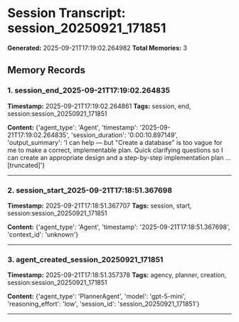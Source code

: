 # Session Transcript: session_20250921_171851

**Generated:** 2025-09-21T17:19:02.264982
**Total Memories:** 3

## Memory Records

### 1. session_end_2025-09-21T17:19:02.264835

**Timestamp:** 2025-09-21T17:19:02.264861
**Tags:** session, end, session:session_20250921_171851

**Content:** {'agent_type': 'Agent', 'timestamp': '2025-09-21T17:19:02.264835', 'session_duration': '0:00:10.897149', 'output_summary': 'I can help — but "Create a database" is too vague for me to make a correct, implementable plan. Quick clarifying questions so I can create an appropriate design and a step-by-step implementation plan ...[truncated]'}

---

### 2. session_start_2025-09-21T17:18:51.367698

**Timestamp:** 2025-09-21T17:18:51.367707
**Tags:** session, start, session:session_20250921_171851

**Content:** {'agent_type': 'Agent', 'timestamp': '2025-09-21T17:18:51.367698', 'context_id': 'unknown'}

---

### 3. agent_created_session_20250921_171851

**Timestamp:** 2025-09-21T17:18:51.357378
**Tags:** agency, planner, creation, session:session_20250921_171851

**Content:** {'agent_type': 'PlannerAgent', 'model': 'gpt-5-mini', 'reasoning_effort': 'low', 'session_id': 'session_20250921_171851'}

---


